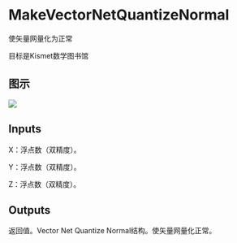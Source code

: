 # MakeVectorNetQuantizeNormal

使矢量网量化为正常

目标是Kismet数学图书馆

## 图示

![]($-20221218-19570901.png)

## Inputs

X：浮点数（双精度）。

Y：浮点数（双精度）。

Z：浮点数（双精度）。  

## Outputs

返回值。Vector Net Quantize Normal结构。使矢量网量化正常。
